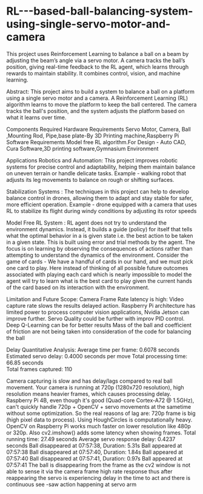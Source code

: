# RL---based-ball-balancing-system-using-single-servo-motor-and-camera
This project uses Reinforcement Learning to balance a ball on a beam by adjusting the beam’s angle via a servo motor. A camera tracks the ball’s position, giving real-time feedback to the RL agent, which learns through rewards to maintain stability. It combines control, vision, and machine learning.

Abstract:
This project aims to  build a system to balance a ball on a platform using a single servo motor and a camera.
A Reinforcement Learning (RL) algorithm learns to move the platform to keep the ball centered.
The camera tracks the ball's position, and the system adjusts the platform  based on what it learns over time.

Components Required
Hardware Requirements
Servo Motor, Camera, Ball ,Mounting Rod, Pipe,base plate-By 3D Printing machine,Raspberry Pi
Software Requirements
Model free RL algorithm.For Design - Auto CAD, Cura Software,3D printing software,Gymnasium Environment

Applications
Robotics and Automation: This project improves robotic systems for precise control and adaptability, helping them maintain balance on uneven terrain or handle delicate tasks.
Example -   walking robot that adjusts its leg movements to balance on rough or shifting surfaces.

Stabilization Systems : The techniques in this project can  help to develop balance control in drones, allowing them to adapt and stay stable for safer, more efficient operation.
Example -  drone equipped with a camera that uses RL to stabilize its flight during windy conditions by adjusting its rotor speeds

Model Free RL System :
RL agent does not try to understand the environment dynamics. Instead, it builds a guide (policy) for itself that tells what the optimal behavior in a is given state i.e. the best action to be taken in a given state. This is built using error and trial methods by the agent.
The focus is on learning by observing the consequences of actions rather than attempting to understand the dynamics of the environment.
Consider the game of cards - We have a handful of cards in our hand, and we must pick one card to play. Here instead of thinking of all possible future outcomes associated with playing each card which is nearly impossible to model the agent will try to learn what is the best card to play given the current hands of the card based on its interaction with the environment.

Limitation and Future Scope:
Camera Frame Rate latency is high: Video capture rate slows the results  delayed action.
Raspberry Pi architecture has limited power to process computer vision applications, Nvidia Jetson can improve further. 
Servo Quality could be further  with improv PID control.
Deep Q-Learning can be for better results 
Mass of the ball and coefficient of friction are not being taken into consideration of the code for balancing the ball 

Delay Quantitative Analysis:
Average time per frame: 0.6078 seconds
Estimated servo delay: 0.4000 seconds per move
Total processing time: 66.85 seconds  
Total frames captured: 110

Camera capturing is slow and has delay/lags compared to real ball movement.
Your camera is running at 720p (1280x720 resolution), high
resolution means heavier frames, which causes processing delay.
Raspberry Pi 4B, even though it's good (Quad-core Cortex-A72 @ 1.5GHz), can't quickly handle 720p + OpenCV + servo movements at the sametime without some optimization.
So the real reasons of lag are:
720p frame is big (high pixel data to process).
Using HoughCircles is computationally heavy.
OpenCV on Raspberry Pi works much faster on lower resolution like 480p or 320p.
Also cv2.imshow() adds some latency when showing frames.
Total running time: 27.49 seconds
Average servo response delay: 0.4237 seconds
Ball disappeared at 07:57:38, Duration: 5.31s
Ball appeared at 07:57:38
Ball disappeared at 07:57:40, Duration: 1.84s
Ball appeared at 07:57:40
Ball disappeared at 07:57:41, Duration: 0.97s
Ball appeared at 07:57:41
The ball is disappearing from the frame as the cv2 window is not able to sense it via the camera frame high rate response thus after reappearing the servo is experiencing delay in the time to act and there is continuous see -saw action happening at servo arm
